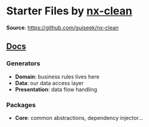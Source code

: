 # Starter Files by [nx-clean](https://github.com/guiseek/nx-clean)

**Source**: <https://github.com/guiseek/nx-clean>

## [Docs](https://github.com/guiseek/nx-clean#docs=)

### Generators

- **Domain**: business rules lives here
- **Data**: our data access layer
- **Presentation**: data flow handling

### Packages

- **Core**: common abstractions, dependency injector...
